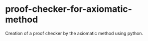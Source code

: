 # proof-checker-for-axiomatic-method
Creation of a proof checker by the axiomatic method using python.
